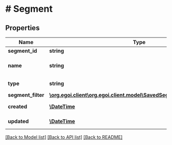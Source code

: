 # # Segment

## Properties

Name | Type | Description | Notes
------------ | ------------- | ------------- | -------------
**segment_id** | **string** |  | 
**name** | **string** | Name of the segment | [optional] 
**type** | **string** | Type of segment | [optional] [readonly] 
**segment_filter** | [**\org.egoi.client\org.egoi.client.model\SavedSegmentAllOfSegmentFilter**](SavedSegmentAllOfSegmentFilter.md) |  | 
**created** | [**\DateTime**](\DateTime.md) |  | [optional] [readonly] 
**updated** | [**\DateTime**](\DateTime.md) |  | [optional] [readonly] 

[[Back to Model list]](../../README.md#documentation-for-models) [[Back to API list]](../../README.md#documentation-for-api-endpoints) [[Back to README]](../../README.md)


